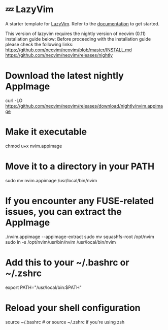 # 💤 LazyVim

A starter template for [LazyVim](https://github.com/LazyVim/LazyVim).
Refer to the [documentation](https://lazyvim.github.io/installation) to get started.

This version of lazyvim requires the nightly version of neovim (0.11) installation guide below:
Before proceeding with the installation guide please check the following links:
<https://github.com/neovim/neovim/blob/master/INSTALL.md>
<https://github.com/neovim/neovim/releases/nightly>

# Download the latest nightly AppImage

curl -LO <https://github.com/neovim/neovim/releases/download/nightly/nvim.appimage>

# Make it executable

chmod u+x nvim.appimage

# Move it to a directory in your PATH

sudo mv nvim.appimage /usr/local/bin/nvim

# If you encounter any FUSE-related issues, you can extract the AppImage

./nvim.appimage --appimage-extract
sudo mv squashfs-root /opt/nvim
sudo ln -s /opt/nvim/usr/bin/nvim /usr/local/bin/nvim

# Add this to your ~/.bashrc or ~/.zshrc

export PATH="/usr/local/bin:$PATH"

# Reload your shell configuration

source ~/.bashrc # or source ~/.zshrc if you're using zsh
